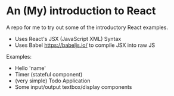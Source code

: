 # An (My) introduction to React

A repo for me to try out some of the introductory React examples.

- Uses React's JSX (JavaScript XML) Syntax
- Uses Babel https://babeljs.io/ to compile JSX into raw JS

Examples:

- Hello 'name'
- Timer (stateful component)
- (very simple) Todo Application
- Some input/output textbox/display components

